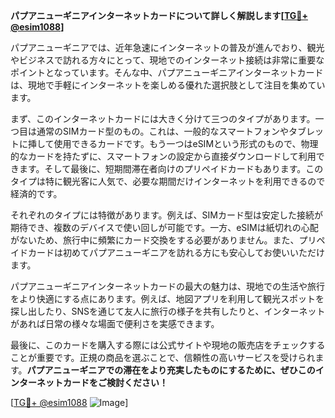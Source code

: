 **パプアニューギニアインターネットカードについて詳しく解説します[[TG💪+ @esim1088](https://t.me/s/esim1088)]**

パプアニューギニアでは、近年急速にインターネットの普及が進んでおり、観光やビジネスで訪れる方々にとって、現地でのインターネット接続は非常に重要なポイントとなっています。そんな中、パプアニューギニアインターネットカードは、現地で手軽にインターネットを楽しめる優れた選択肢として注目を集めています。

まず、このインターネットカードには大きく分けて三つのタイプがあります。一つ目は通常のSIMカード型のもの。これは、一般的なスマートフォンやタブレットに挿して使用できるカードです。もう一つはeSIMという形式のもので、物理的なカードを持たずに、スマートフォンの設定から直接ダウンロードして利用できます。そして最後に、短期間滞在者向けのプリペイドカードもあります。このタイプは特に観光客に人気で、必要な期間だけインターネットを利用できるので経済的です。

それぞれのタイプには特徴があります。例えば、SIMカード型は安定した接続が期待でき、複数のデバイスで使い回しが可能です。一方、eSIMは紙切れの心配がないため、旅行中に頻繁にカード交換をする必要がありません。また、プリペイドカードは初めてパプアニューギニアを訪れる方にも安心してお使いいただけます。

パプアニューギニアインターネットカードの最大の魅力は、現地での生活や旅行をより快適にする点にあります。例えば、地図アプリを利用して観光スポットを探し出したり、SNSを通じて友人に旅行の様子を共有したりと、インターネットがあれば日常の様々な場面で便利さを実感できます。

最後に、このカードを購入する際には公式サイトや現地の販売店をチェックすることが重要です。正規の商品を選ぶことで、信頼性の高いサービスを受けられます。**パプアニューギニアでの滞在をより充実したものにするために、ぜひこのインターネットカードをご検討ください！**

[[TG💪+ @esim1088](https://t.me/s/esim1088) ![Image](https://i.postimg.cc/Y0z9fWf4/image.png)]